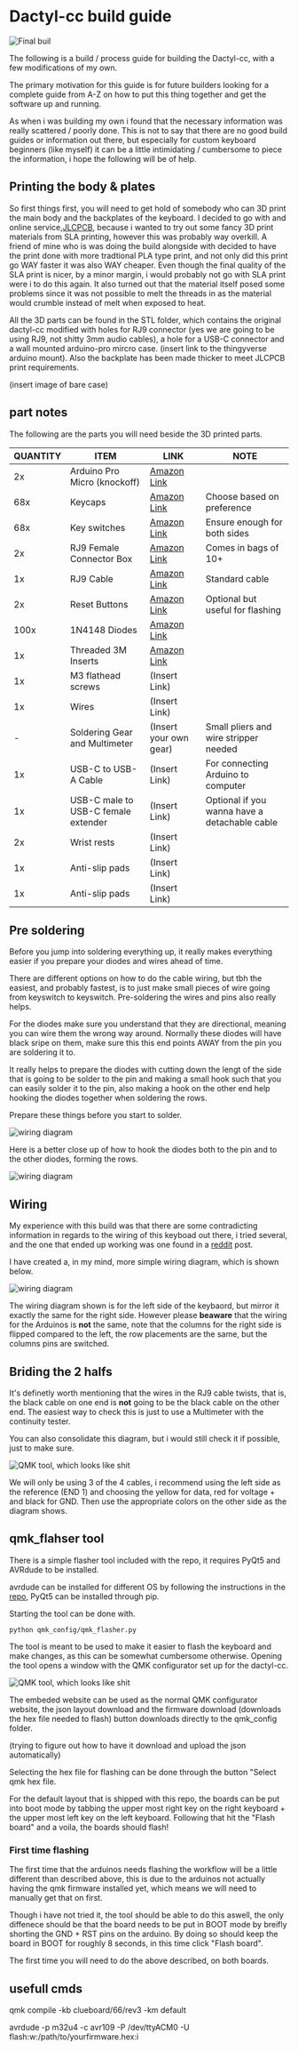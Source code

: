 # Dactyl-cc build guide

![Final buil](images/header_image.jpg)

The following is a build / process guide for building the Dactyl-cc, with a few modifications of my own.

The primary motivation for this guide is for future builders looking for a complete guide from A-Z on how to put this thing together and get the software up and running.

As when i was building my own i found that the necessary information was really scattered / poorly done. This is not to say that there are no good build guides or information out there, but especially for custom keyboard beginners (like myself) it can be a little intimidating / cumbersome to piece the information, i hope the following will be of help.

## Printing the body & plates

So first things first, you will need to get hold of somebody who can 3D print the main body and the backplates of the keyboard. I decided to go with and online service,[JLCPCB](https://jlcpcb.com/3d-printing?from=Jesse), because i wanted to try out some fancy 3D print materials from SLA printing, however this was probably way overkill. A friend of mine who is was doing the build alongside with decided to have the print done with more tradtional PLA type print, and not only did this print go WAY faster it was also WAY cheaper. Even though the final quality of the SLA print is nicer, by a minor margin, i would probably not go with SLA print were i to do this again. It also turned out that the material itself posed some problems since it was not possible to melt the threads in as the material would crumble instead of melt when exposed to heat.

All the 3D parts can be found in the STL folder, which contains the original dactyl-cc modified with holes for RJ9 connector (yes we are going to be using RJ9, not shitty 3mm audio cables), a hole for a USB-C connector and a wall mounted arduino-pro mircro case. (insert link to the thingyverse arduino mount). Also the backplate has been made thicker to meet JLCPCB print requirements.

(insert image of bare case)

## part notes

The following are the parts you will need beside the 3D printed parts.

| QUANTITY | ITEM                                | LINK                                                                                                                                                                                                                                        | NOTE                                  |
|----------|--------------------------------------|---------------------------------------------------------------------------------------------------------------------------------------------------------------------------------------------------------------------------------------------|---------------------------------------|
| 2x       | Arduino Pro Micro (knockoff)           | [Amazon Link](https://www.amazon.de/-/en/gp/product/B0CMXQWCTC/ref=ox_sc_act_image_2?smid=AE3E5WPQSSR6E&psc=1)                                                                                                                                          |                                       |
| 68x       | Keycaps                                | [Amazon Link](https://www.amazon.de/-/en/gp/product/B096581229/ref=ewc_pr_img_7?smid=A111ZR18PX26NO&psc=1)                                                                                                                                          | Choose based on preference           |
| 68x       | Key switches                           | [Amazon Link](https://www.amazon.de/-/en/Mechanical-Keyboard-Switches-Barebones-Rosewood/dp/B0D8KB4RPZ?crid=3QRLGPEONSGV7&dib=eyJ2IjoiMSJ9.SAopYxMDciVUuH5ivLoZ2fbS7gaT5hxprH6n2bZ0mZ8LwCdAiD-TPbOz2WjDqjGQtCb5QmFfTlsYVLJKQI3zUK3aurWk0LIUbwAcy3SX2B0DgObcqG9RbOkdfEBHNOyETx0CuDn_CFLOKsJ08UWKFHwwh9DsNfZhbDZ6VzE8TaON4axkLPJKF8EwNAK_0-CeeFR0Z2MJl73N92RrzUiprRQdTdFGN3Sq-HJY6Qi0g2Q.CXT_b_UCrlFmzYoUZBchxeKcqxGq2b7Tks5-nDLCUeA&dib_tag=se&keywords=akko+rosewood&nsdOptOutParam=true&qid=1734976848&sprefix=akko+rosewood%2Caps%2C113&sr=8-1) | Ensure enough for both sides         |
| 2x       | RJ9 Female Connector Box               | [Amazon Link](https://www.amazon.de/-/en/gp/product/B0DQ8P1GHF/ref=ox_sc_act_image_1?smid=A3TG06TXX9IODL&psc=1)                                                                                                                                          | Comes in bags of 10+                 |
| 1x       | RJ9 Cable                              | [Amazon Link](https://www.amazon.de/-/en/POPESQ%C2%AE-A3639-Telephone-Cable-Black/dp/B08R2ZRWGN?crid=2ZU2IKUIGCYTS&dib=eyJ2IjoiMSJ9.vdI6Z1P7mQvkyhM2AjbiODe7OQBQa9WOBqTtpfZBsXrHQV38cgDiLAm-p85mmhXKGVwNkgkiDdZaxJ17EucSL2vXxkLl-GCPQX7P-O49PgBCyY8VcYHwOAVeH61sDiI7nMpR_yrdcYVcyruXGlTpcxuHYm2p-BOkO1rrkQayZt_lrHR59dsb_IhiVUKJYLP5524kp-K1MiR5FgkRm7CvI8G2DasEtEO5gF_4y58R4hM.n1xiO_2tcN0BSBhZz5NuPchM7zEX-nkk7AJNBP5GdeE&dib_tag=se&keywords=rj9+1m+cable&nsdOptOutParam=true&qid=1734976997&sprefix=rj9+1m+cab%2Caps%2C95&sr=8-3) | Standard cable                       |
| 2x       | Reset Buttons                          | [Amazon Link](https://www.amazon.de/-/en/gp/product/B0BQ3CKVMT/ref=ox_sc_act_image_3?smid=A2LZP99XORN4MN&psc=1)                                                                                                                                          | Optional but useful for flashing     |
| 100x     | 1N4148 Diodes                          | [Amazon Link](https://www.amazon.de/-/en/gp/product/B099PPQ7YN/ref=ox_sc_act_image_4?smid=A1KWICEO3X4YTG&psc=1)                                                                                                                                          |                                       |
| 1x       | Threaded 3M Inserts                    | [Amazon Link](https://www.amazon.de/-/en/gp/product/B0CRHMV56P/ref=ox_sc_act_image_5?smid=A1CN76T7RK0FRJ&psc=1)                                                                                                                                          |                                       |
| 1x       | M3 flathead screws                    | (Insert Link)                                                                                                                                          |                                       |
| 1x       | Wires                                  | (Insert Link)                                                                                                                                                                                                                                  |                                       |
| -        | Soldering Gear and Multimeter          | (Insert your own gear)                                                                                                                                                                                                                           | Small pliers and wire stripper needed|
| 1x       | USB-C to USB-A Cable                   | (Insert Link)                                                                                                                                                                                                                                   | For connecting Arduino to computer   |
| 1x       | USB-C male to USB-C female extender    | (Insert Link)                                                                                                                                                                                                                                   | Optional if you wanna have a detachable cable   |
| 2x       | Wrist rests                            | (Insert Link)| |
| 1x       | Anti-slip pads                         | (Insert Link)| |
| 1x       | Anti-slip pads                         | (Insert Link)| |

## Pre soldering

Before you jump into soldering everything up, it really makes everything easier if you prepare your diodes and wires ahead of time.

There are different options on how to do the cable wiring, but tbh the easiest, and probably fastest, is to just make small pieces of wire going from keyswitch to keyswitch. Pre-soldering the wires and pins also really helps.

For the diodes make sure you understand that they are directional, meaning you can wire them the wrong way around. Normally these diodes will have black sripe on them, make sure this this end points AWAY from the pin you are soldering it to.

It really helps to prepare the diodes with  cutting down the lengt of the side that is going to be solder to the pin and making a small hook such that you can easily solder it to the pin, also making a hook on the other end help hooking the diodes together when soldering the rows.

Prepare these things before you start to solder.

![wiring diagram](images/wire_soldering.jpg)

Here is a better close up of how to hook the diodes both to the pin and to the other diodes, forming the rows.

![wiring diagram](images/hooking_diodes.jpg)

## Wiring

My experience with this build was that there are some contradicting information in regards to the wiring of this keyboad out there, i tried several, and the one that ended up working was one found in a [reddit](https://www.reddit.com/r/ErgoMechKeyboards/comments/1db3k5u/just_finished_my_first_dactylcc_build_inc_wiring/#lightbox) post.

I have created a, in my mind, more simple wiring diagram, which is shown below.

![wiring diagram](images/wiring_diagram_expanded.png)

The wiring diagram shown is for the left side of the keybaord, but mirror it exactly the same for the right side. However please **beaware** that the wiring for the Arduinos is **not** the same, note that the columns for the right side is flipped compared to the left, the row placements are the same, but the columns pins are switched.

## Briding the 2 halfs

It's definetly worth mentioning that the wires in the RJ9 cable twists, that is, the black cable on one end is **not** going to be the black cable on the other end. The easiest way to check this is just to use a Multimeter with the continuity tester.

You can also consolidate this diagram, but i would still check it if possible, just to make sure.

![QMK tool, which looks like shit](images/rj9_wiring.jpg)

We will only be using 3 of the 4 cables, i recommend using the left side as the reference (END 1) and choosing the yellow for data, red for voltage + and black for GND. Then use the appropriate colors on the other side as the diagram shows.

## qmk_flahser tool

There is a simple flasher tool included with the repo, it requires PyQt5 and AVRdude to be installed.

avrdude can be installed for different OS by following the instructions in the [repo](https://github.com/avrdudes/avrdude), PyQt5 can be installed through pip.

Starting the tool can be done with.

`python qmk_config/qmk_flasher.py`

The tool is meant to be used to make it easier to flash the keyboard and make changes, as this can be somewhat cumbersome otherwise. Opening the tool opens a window with the QMK configurator set up for the dactyl-cc.

![QMK tool, which looks like shit](images/tool_screenshot.png)

The embeded website can be used as the normal QMK configurator website, the json layout download and the firmware download (downloads the hex file needed to flash) button downloads directly to the qmk_config folder.

(trying to figure out how to have it download and upload the json automatically)

Selecting the hex file for flashing can be done through the button "Select qmk hex file.

For the default layout that is shipped with this repo, the boards can be put into boot mode by tabbing the upper most right key on the right keyboard + the upper most left key on the left keyboard. Following that hit the "Flash board" and a voila, the boards should flash!

### First time flashing

The first time that the arduinos needs flashing the workflow will be a little different than described above, this is due to the arduinos not actually having the qmk firmware installed yet, which means we will need to manually get that on first.

Though i have not tried it, the tool should be able to do this aswell, the only diffenece should be that the board needs to be put in BOOT mode by breifly shorting the GND + RST pins on the arduino. By doing so should keep the board in BOOT for roughly 8 seconds, in this time click "Flash board".

The first time you will need to do the above described, on both boards.

## usefull cmds

qmk compile -kb clueboard/66/rev3 -km default

avrdude -p m32u4 -c avr109 -P /dev/ttyACM0 -U flash:w:/path/to/yourfirmware.hex:i